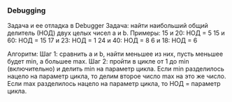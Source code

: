 ### Debugging

Задача и ее отладка в Debugger
Задача: найти наибольший общий делитель (НОД) двух целых чисел a и b.
Примеры: 
15 и 20: НОД = 5
15 и 60: НОД = 15
17 и 23: НОД = 1
24 и 40: НОД = 8
6 и 18: НОД = 6

Алгоритм: 
Шаг 1: сравнить a и b, найти меньшее из них, пусть меньшее будет min, а большее max.
Шаг 2: пройти в цикле от 1 до min (включительно) и делить min на параметр цикла.
Если min разделилось нацело на параметр цикла, то делим второе число max на это же число.
Если max разделилось нацело на параметр цикла, то НОД = параметр цикла.


